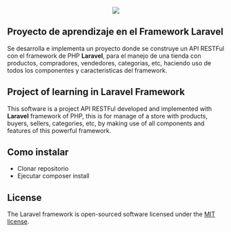 <p align="center"><img src="https://laravel.com/assets/img/components/logo-laravel.svg"></p>

## Proyecto de aprendizaje en el Framework Laravel

Se desarrolla e implementa un proyecto donde se construye un API RESTFul con el framework de PHP **Laravel**, para el manejo de una tienda con productos, compradores, vendedores, categorias, etc, haciendo uso de todos los componentes y caracteristicas del framework.

## Project of learning in Laravel Framework

This software is a project API RESTFul developed and implemented with **Laravel** framework of PHP, this is for manage of a store with products, buyers, sellers, categories, etc, by making use of all components and features of this powerful framework.

## Como instalar

- Clonar repositorio 
- Ejecutar composer install

## License

The Laravel framework is open-sourced software licensed under the [MIT license](https://opensource.org/licenses/MIT).
